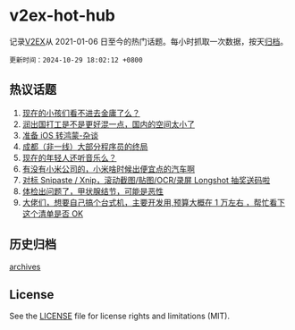 # v2ex-hot-hub

 记录[V2EX](https://www.v2ex.com/)从 2021-01-06 日至今的热门话题。每小时抓取一次数据，按天[归档](archives)。

`更新时间：2024-10-29 18:02:12 +0800`

## 热议话题

1. [现在的小孩们看不进去金庸了么？](https://www.v2ex.com/t/1084381)
1. [润出国打工是不是更好混一点，国内的空间太小了](https://www.v2ex.com/t/1084510)
1. [准备 iOS 转鸿蒙-杂谈](https://www.v2ex.com/t/1084449)
1. [成都（非一线）大部分程序员的终局](https://www.v2ex.com/t/1084499)
1. [现在的年轻人还听音乐么？](https://www.v2ex.com/t/1084473)
1. [有没有小米公司的，小米啥时候出便宜点的汽车啊](https://www.v2ex.com/t/1084502)
1. [对标 Snipaste / Xnip，滚动截图/贴图/OCR/录屏 Longshot 抽奖送码啦](https://www.v2ex.com/t/1084492)
1. [体检出问题了，甲状腺结节，可能是恶性](https://www.v2ex.com/t/1084486)
1. [大佬们，想要自己搞个台式机，主要开发用,预算大概在 1 万左右 ，帮忙看下这个清单是否 OK](https://www.v2ex.com/t/1084478)

## 历史归档

[archives](archives)

## License

See the [LICENSE](LICENSE) file for license rights and limitations (MIT).
